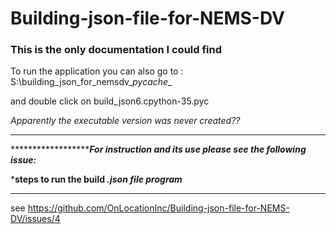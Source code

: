 # Building-json-file-for-NEMS-DV

### This is the only documentation I could find

To run the application you can also go to : S:\building_json_for_nemsdv\__pycache__

and double click on build_json6.cpython-35.pyc

*Apparently the executable version was never created??*


***************************************************************************************
***********************For instruction and its use please see the following issue:*****

***********************steps to run the build *.json file program***********************  
****************************************************************************************

see https://github.com/OnLocationInc/Building-json-file-for-NEMS-DV/issues/4
